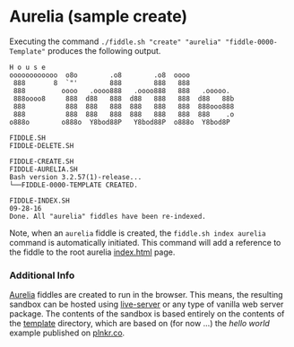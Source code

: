 Aurelia (sample create)
======

Executing the command `./fiddle.sh "create" "aurelia" "fiddle-0000-Template"` produces the following output.

    H o u s e
    oooooooooooo  o8o        .o8        .o8  oooo
     888       8  `"'        888        888   888
     888         oooo   .oooo888   .oooo888   888   .ooooo.
     888oooo8     888  d88   888  d88   888   888  d88   88b
     888          888  888   888  888   888   888  888ooo888
     888          888  888   888  888   888   888  888    .o
    o888o        o888o  Y8bod88P   Y8bod88P  o888o  Y8bod8P
    
    FIDDLE.SH
    FIDDLE-DELETE.SH
    
    FIDDLE-CREATE.SH
    FIDDLE-AURELIA.SH
    Bash version 3.2.57(1)-release...
    └──FIDDLE-0000-TEMPLATE CREATED.
    
    FIDDLE-INDEX.SH
    09-28-16
    Done. All "aurelia" fiddles have been re-indexed.


Note, when an `aurelia` fiddle is created, the `fiddle.sh index aurelia` command is automatically initiated.  This 
command will add a reference to the fiddle to the root aurelia [index.html](index.html) page.


### Additional Info

[Aurelia](../aurelia) fiddles are created to run in the browser.  This means, the resulting sandbox can
be hosted using [live-server](https://www.npmjs.com/package/live-server) or any type of vanilla web server
package. The contents of the sandbox is based entirely on the contents of the [template](template) directory, which
are based on (for now ...) the _hello world_ example published on [plnkr.co](http://plnkr.co/edit/5vMoxM?p=preview).
